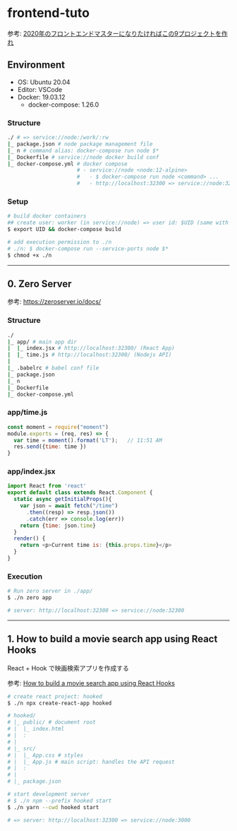 # frontend-tuto

参考: [2020年のフロントエンドマスターになりたければこの9プロジェクトを作れ](https://qiita.com/rana_kualu/items/915345b8f3f870cfe2aa)

## Environment

- OS: Ubuntu 20.04
- Editor: VSCode
- Docker: 19.03.12
    - docker-compose: 1.26.0

### Structure
```bash
./ # => service://node:/work/:rw
|_ package.json # node package management file
|_ n # command alias: docker-compose run node $*
|_ Dockerfile # service://node docker build conf
|_ docker-compose.yml # docker compose
                      # - service://node <node:12-alpine>
                      #   - $ docker-compose run node <command> ...
                      #   - http://localhost:32300 => service://node:32300
```

### Setup
```bash
# build docker containers
## create user: worker (in service://node) => user id: $UID (same with current working user)
$ export UID && docker-compose build

# add execution permission to ./n
# ./n: $ docker-compose run --service-ports node $*
$ chmod +x ./n
```

***

## 0. Zero Server

参考: https://zeroserver.io/docs/

### Structure
```bash
./
|_ app/ # main app dir
|  |_ index.jsx # http://localhost:32300/ (React App)
|  |_ time.js # http://localhost:32300/ (Nodejs API)
|
|_ .babelrc # babel conf file
|_ package.json
|_ n
|_ Dockerfile
|_ docker-compose.yml
```

### app/time.js
```javascript
const moment = require("moment")
module.exports = (req, res) => {
  var time = moment().format('LT');   // 11:51 AM
  res.send({time: time })
}
```

### app/index.jsx
```javascript
import React from 'react'
export default class extends React.Component {
  static async getInitialProps(){
    var json = await fetch("/time")
      .then((resp) => resp.json())
      .catch(err => console.log(err))
    return {time: json.time}
  }
  render() {
    return <p>Current time is: {this.props.time}</p>
  }
}
```

### Execution
```bash
# Run zero server in ./app/
$ ./n zero app

# server: http://localhost:32300 => service://node:32300
```

***

## 1. How to build a movie search app using React Hooks

React + Hook で映画検索アプリを作成する

参考: [How to build a movie search app using React Hooks](https://www.freecodecamp.org/news/how-to-build-a-movie-search-app-using-react-hooks-24eb72ddfaf7/)

```bash
# create react project: hooked
$ ./n npx create-react-app hooked

# hooked/
# |_ public/ # document root
# |  |_ index.html
# |  :
# |
# |_ src/
# |  |_ App.css # styles
# |  |_ App.js # main script: handles the API request
# |  :
# |
# |_ package.json

# start development server
# $ ./n npm --prefix hooked start
$ ./n yarn --cwd hooked start

# => server: http://localhost:32300 => service://node:3000
```
